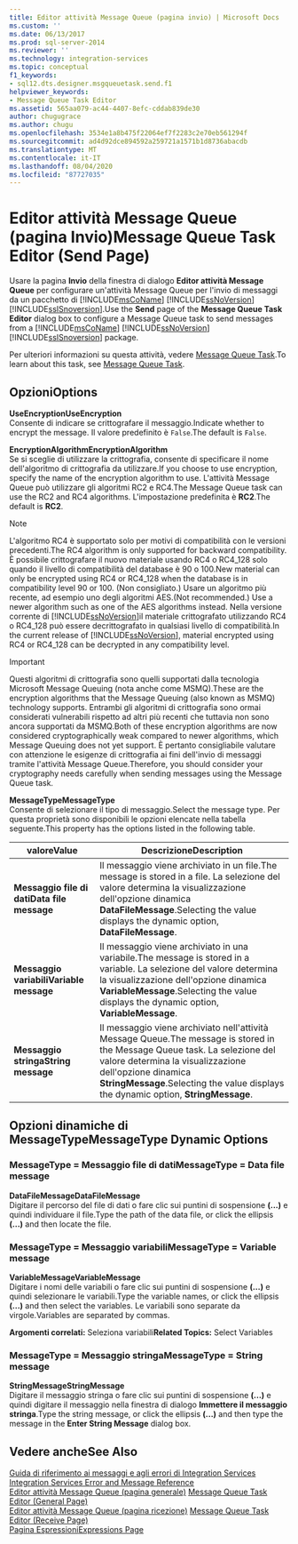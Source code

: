 ```yaml
---
title: Editor attività Message Queue (pagina invio) | Microsoft Docs
ms.custom: ''
ms.date: 06/13/2017
ms.prod: sql-server-2014
ms.reviewer: ''
ms.technology: integration-services
ms.topic: conceptual
f1_keywords:
- sql12.dts.designer.msgqueuetask.send.f1
helpviewer_keywords:
- Message Queue Task Editor
ms.assetid: 565aa079-ac44-4407-8efc-cddab839de30
author: chugugrace
ms.author: chugu
ms.openlocfilehash: 3534e1a8b475f22064ef7f2283c2e70eb561294f
ms.sourcegitcommit: ad4d92dce894592a259721a1571b1d8736abacdb
ms.translationtype: MT
ms.contentlocale: it-IT
ms.lasthandoff: 08/04/2020
ms.locfileid: "87727035"
---
```

# <a name="message-queue-task-editor-send-page"></a><span data-ttu-id="2d553-102">Editor attività Message Queue (pagina Invio)</span><span class="sxs-lookup"><span data-stu-id="2d553-102">Message Queue Task Editor (Send Page)</span></span>
  <span data-ttu-id="2d553-103">Usare la pagina **Invio** della finestra di dialogo **Editor attività Message Queue** per configurare un'attività Message Queue per l'invio di messaggi da un pacchetto di [!INCLUDE[msCoName](../includes/msconame-md.md)] [!INCLUDE[ssNoVersion](../includes/ssnoversion-md.md)] [!INCLUDE[ssISnoversion](../includes/ssisnoversion-md.md)].</span><span class="sxs-lookup"><span data-stu-id="2d553-103">Use the **Send** page of the **Message Queue Task Editor** dialog box to configure a Message Queue task to send messages from a [!INCLUDE[msCoName](../includes/msconame-md.md)] [!INCLUDE[ssNoVersion](../includes/ssnoversion-md.md)] [!INCLUDE[ssISnoversion](../includes/ssisnoversion-md.md)] package.</span></span>  
  
 <span data-ttu-id="2d553-104">Per ulteriori informazioni su questa attività, vedere [Message Queue Task](control-flow/message-queue-task.md).</span><span class="sxs-lookup"><span data-stu-id="2d553-104">To learn about this task, see [Message Queue Task](control-flow/message-queue-task.md).</span></span>  
  
## <a name="options"></a><span data-ttu-id="2d553-105">Opzioni</span><span class="sxs-lookup"><span data-stu-id="2d553-105">Options</span></span>  
 <span data-ttu-id="2d553-106">**UseEncryption**</span><span class="sxs-lookup"><span data-stu-id="2d553-106">**UseEncryption**</span></span>  
 <span data-ttu-id="2d553-107">Consente di indicare se crittografare il messaggio.</span><span class="sxs-lookup"><span data-stu-id="2d553-107">Indicate whether to encrypt the message.</span></span> <span data-ttu-id="2d553-108">Il valore predefinito è `False`.</span><span class="sxs-lookup"><span data-stu-id="2d553-108">The default is `False`.</span></span>  
  
 <span data-ttu-id="2d553-109">**EncryptionAlgorithm**</span><span class="sxs-lookup"><span data-stu-id="2d553-109">**EncryptionAlgorithm**</span></span>  
 <span data-ttu-id="2d553-110">Se si sceglie di utilizzare la crittografia, consente di specificare il nome dell'algoritmo di crittografia da utilizzare.</span><span class="sxs-lookup"><span data-stu-id="2d553-110">If you choose to use encryption, specify the name of the encryption algorithm to use.</span></span> <span data-ttu-id="2d553-111">L'attività Message Queue può utilizzare gli algoritmi RC2 e RC4.</span><span class="sxs-lookup"><span data-stu-id="2d553-111">The Message Queue task can use the RC2 and RC4 algorithms.</span></span> <span data-ttu-id="2d553-112">L'impostazione predefinita è **RC2**.</span><span class="sxs-lookup"><span data-stu-id="2d553-112">The default is **RC2**.</span></span>  
  
> [!NOTE]  
>  <span data-ttu-id="2d553-113">L'algoritmo RC4 è supportato solo per motivi di compatibilità con le versioni precedenti.</span><span class="sxs-lookup"><span data-stu-id="2d553-113">The RC4 algorithm is only supported for backward compatibility.</span></span> <span data-ttu-id="2d553-114">È possibile crittografare il nuovo materiale usando RC4 o RC4_128 solo quando il livello di compatibilità del database è 90 o 100.</span><span class="sxs-lookup"><span data-stu-id="2d553-114">New material can only be encrypted using RC4 or RC4_128 when the database is in compatibility level 90 or 100.</span></span> <span data-ttu-id="2d553-115">(Non consigliato.) Usare un algoritmo più recente, ad esempio uno degli algoritmi AES.</span><span class="sxs-lookup"><span data-stu-id="2d553-115">(Not recommended.) Use a newer algorithm such as one of the AES algorithms instead.</span></span> <span data-ttu-id="2d553-116">Nella versione corrente di [!INCLUDE[ssNoVersion](../includes/ssnoversion-md.md)]il materiale crittografato utilizzando RC4 o RC4_128 può essere decrittografato in qualsiasi livello di compatibilità.</span><span class="sxs-lookup"><span data-stu-id="2d553-116">In the current release of [!INCLUDE[ssNoVersion](../includes/ssnoversion-md.md)], material encrypted using RC4 or RC4_128 can be decrypted in any compatibility level.</span></span>  
  
> [!IMPORTANT]  
>  <span data-ttu-id="2d553-117">Questi algoritmi di crittografia sono quelli supportati dalla tecnologia Microsoft Message Queuing (nota anche come MSMQ).</span><span class="sxs-lookup"><span data-stu-id="2d553-117">These are the encryption algorithms that the Message Queuing (also known as MSMQ) technology supports.</span></span> <span data-ttu-id="2d553-118">Entrambi gli algoritmi di crittografia sono ormai considerati vulnerabili rispetto ad altri più recenti che tuttavia non sono ancora supportati da MSMQ.</span><span class="sxs-lookup"><span data-stu-id="2d553-118">Both of these encryption algorithms are now considered cryptographically weak compared to newer algorithms, which Message Queuing does not yet support.</span></span> <span data-ttu-id="2d553-119">È pertanto consigliabile valutare con attenzione le esigenze di crittografia ai fini dell'invio di messaggi tramite l'attività Message Queue.</span><span class="sxs-lookup"><span data-stu-id="2d553-119">Therefore, you should consider your cryptography needs carefully when sending messages using the Message Queue task.</span></span>  
  
 <span data-ttu-id="2d553-120">**MessageType**</span><span class="sxs-lookup"><span data-stu-id="2d553-120">**MessageType**</span></span>  
 <span data-ttu-id="2d553-121">Consente di selezionare il tipo di messaggio.</span><span class="sxs-lookup"><span data-stu-id="2d553-121">Select the message type.</span></span> <span data-ttu-id="2d553-122">Per questa proprietà sono disponibili le opzioni elencate nella tabella seguente.</span><span class="sxs-lookup"><span data-stu-id="2d553-122">This property has the options listed in the following table.</span></span>  
  
|<span data-ttu-id="2d553-123">valore</span><span class="sxs-lookup"><span data-stu-id="2d553-123">Value</span></span>|<span data-ttu-id="2d553-124">Descrizione</span><span class="sxs-lookup"><span data-stu-id="2d553-124">Description</span></span>|  
|-----------|-----------------|  
|<span data-ttu-id="2d553-125">**Messaggio file di dati**</span><span class="sxs-lookup"><span data-stu-id="2d553-125">**Data file message**</span></span>|<span data-ttu-id="2d553-126">Il messaggio viene archiviato in un file.</span><span class="sxs-lookup"><span data-stu-id="2d553-126">The message is stored in a file.</span></span> <span data-ttu-id="2d553-127">La selezione del valore determina la visualizzazione dell'opzione dinamica **DataFileMessage**.</span><span class="sxs-lookup"><span data-stu-id="2d553-127">Selecting the value displays the dynamic option, **DataFileMessage**.</span></span>|  
|<span data-ttu-id="2d553-128">**Messaggio variabili**</span><span class="sxs-lookup"><span data-stu-id="2d553-128">**Variable message**</span></span>|<span data-ttu-id="2d553-129">Il messaggio viene archiviato in una variabile.</span><span class="sxs-lookup"><span data-stu-id="2d553-129">The message is stored in a variable.</span></span> <span data-ttu-id="2d553-130">La selezione del valore determina la visualizzazione dell'opzione dinamica **VariableMessage**.</span><span class="sxs-lookup"><span data-stu-id="2d553-130">Selecting the value displays the dynamic option, **VariableMessage**.</span></span>|  
|<span data-ttu-id="2d553-131">**Messaggio stringa**</span><span class="sxs-lookup"><span data-stu-id="2d553-131">**String message**</span></span>|<span data-ttu-id="2d553-132">Il messaggio viene archiviato nell'attività Message Queue.</span><span class="sxs-lookup"><span data-stu-id="2d553-132">The message is stored in the Message Queue task.</span></span> <span data-ttu-id="2d553-133">La selezione del valore determina la visualizzazione dell'opzione dinamica **StringMessage**.</span><span class="sxs-lookup"><span data-stu-id="2d553-133">Selecting the value displays the dynamic option, **StringMessage**.</span></span>|  
  
## <a name="messagetype-dynamic-options"></a><span data-ttu-id="2d553-134">Opzioni dinamiche di MessageType</span><span class="sxs-lookup"><span data-stu-id="2d553-134">MessageType Dynamic Options</span></span>  
  
### <a name="messagetype--data-file-message"></a><span data-ttu-id="2d553-135">MessageType = Messaggio file di dati</span><span class="sxs-lookup"><span data-stu-id="2d553-135">MessageType = Data file message</span></span>  
 <span data-ttu-id="2d553-136">**DataFileMessage**</span><span class="sxs-lookup"><span data-stu-id="2d553-136">**DataFileMessage**</span></span>  
 <span data-ttu-id="2d553-137">Digitare il percorso del file di dati o fare clic sui puntini di sospensione **(...)** e quindi individuare il file.</span><span class="sxs-lookup"><span data-stu-id="2d553-137">Type the path of the data file, or click the ellipsis **(...)** and then locate the file.</span></span>  
  
### <a name="messagetype--variable-message"></a><span data-ttu-id="2d553-138">MessageType = Messaggio variabili</span><span class="sxs-lookup"><span data-stu-id="2d553-138">MessageType = Variable message</span></span>  
 <span data-ttu-id="2d553-139">**VariableMessage**</span><span class="sxs-lookup"><span data-stu-id="2d553-139">**VariableMessage**</span></span>  
 <span data-ttu-id="2d553-140">Digitare i nomi delle variabili o fare clic sui puntini di sospensione **(...)** e quindi selezionare le variabili.</span><span class="sxs-lookup"><span data-stu-id="2d553-140">Type the variable names, or click the ellipsis **(...)** and then select the variables.</span></span> <span data-ttu-id="2d553-141">Le variabili sono separate da virgole.</span><span class="sxs-lookup"><span data-stu-id="2d553-141">Variables are separated by commas.</span></span>  
  
 <span data-ttu-id="2d553-142">**Argomenti correlati:** Seleziona variabili</span><span class="sxs-lookup"><span data-stu-id="2d553-142">**Related Topics:** Select Variables</span></span>  
  
### <a name="messagetype--string-message"></a><span data-ttu-id="2d553-143">MessageType = Messaggio stringa</span><span class="sxs-lookup"><span data-stu-id="2d553-143">MessageType = String message</span></span>  
 <span data-ttu-id="2d553-144">**StringMessage**</span><span class="sxs-lookup"><span data-stu-id="2d553-144">**StringMessage**</span></span>  
 <span data-ttu-id="2d553-145">Digitare il messaggio stringa o fare clic sui puntini di sospensione **(...)** e quindi digitare il messaggio nella finestra di dialogo **Immettere il messaggio stringa**.</span><span class="sxs-lookup"><span data-stu-id="2d553-145">Type the string message, or click the ellipsis **(...)** and then type the message in the **Enter String Message** dialog box.</span></span>  
  
## <a name="see-also"></a><span data-ttu-id="2d553-146">Vedere anche</span><span class="sxs-lookup"><span data-stu-id="2d553-146">See Also</span></span>  
 <span data-ttu-id="2d553-147">[Guida di riferimento ai messaggi e agli errori di Integration Services](../../2014/integration-services/integration-services-error-and-message-reference.md) </span><span class="sxs-lookup"><span data-stu-id="2d553-147">[Integration Services Error and Message Reference](../../2014/integration-services/integration-services-error-and-message-reference.md) </span></span>  
 <span data-ttu-id="2d553-148">[Editor attività Message Queue &#40;pagina generale&#41;](general-page-of-integration-services-designers-options.md) </span><span class="sxs-lookup"><span data-stu-id="2d553-148">[Message Queue Task Editor &#40;General Page&#41;](general-page-of-integration-services-designers-options.md) </span></span>  
 <span data-ttu-id="2d553-149">[Editor attività Message Queue &#40;pagina ricezione&#41;](../../2014/integration-services/message-queue-task-editor-receive-page.md) </span><span class="sxs-lookup"><span data-stu-id="2d553-149">[Message Queue Task Editor &#40;Receive Page&#41;](../../2014/integration-services/message-queue-task-editor-receive-page.md) </span></span>  
 [<span data-ttu-id="2d553-150">Pagina Espressioni</span><span class="sxs-lookup"><span data-stu-id="2d553-150">Expressions Page</span></span>](expressions/expressions-page.md)  
  
  
